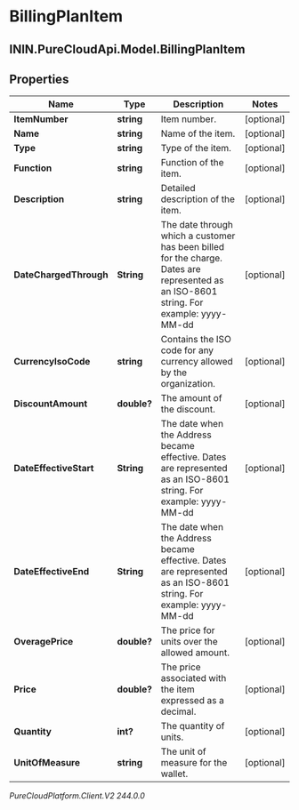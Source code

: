 # BillingPlanItem

## ININ.PureCloudApi.Model.BillingPlanItem

## Properties

|Name | Type | Description | Notes|
|------------ | ------------- | ------------- | -------------|
| **ItemNumber** | **string** | Item number. | [optional] |
| **Name** | **string** | Name of the item. | [optional] |
| **Type** | **string** | Type of the item. | [optional] |
| **Function** | **string** | Function of the item. | [optional] |
| **Description** | **string** | Detailed description of the item. | [optional] |
| **DateChargedThrough** | **String** | The date through which a customer has been billed for the charge. Dates are represented as an ISO-8601 string. For example: yyyy-MM-dd | [optional] |
| **CurrencyIsoCode** | **string** | Contains the ISO code for any currency allowed by the organization. | [optional] |
| **DiscountAmount** | **double?** | The amount of the discount. | [optional] |
| **DateEffectiveStart** | **String** | The date when the Address became effective. Dates are represented as an ISO-8601 string. For example: yyyy-MM-dd | [optional] |
| **DateEffectiveEnd** | **String** | The date when the Address became effective. Dates are represented as an ISO-8601 string. For example: yyyy-MM-dd | [optional] |
| **OveragePrice** | **double?** | The price for units over the allowed amount. | [optional] |
| **Price** | **double?** | The price associated with the item expressed as a decimal. | [optional] |
| **Quantity** | **int?** | The quantity of units. | [optional] |
| **UnitOfMeasure** | **string** | The unit of measure for the wallet. | [optional] |



_PureCloudPlatform.Client.V2 244.0.0_
